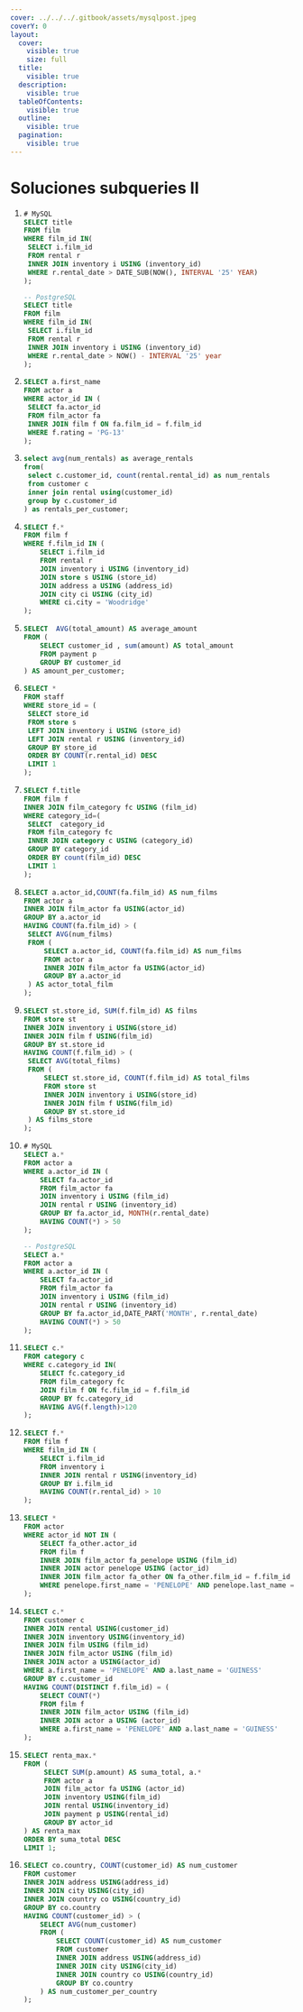 ```yaml
---
cover: ../../../.gitbook/assets/mysqlpost.jpeg
coverY: 0
layout:
  cover:
    visible: true
    size: full
  title:
    visible: true
  description:
    visible: true
  tableOfContents:
    visible: true
  outline:
    visible: true
  pagination:
    visible: true
---
```


# Soluciones subqueries II

1. ```sql
   # MySQL
   SELECT title
   FROM film
   WHERE film_id IN(
   	SELECT i.film_id
   	FROM rental r
   	INNER JOIN inventory i USING (inventory_id)
   	WHERE r.rental_date > DATE_SUB(NOW(), INTERVAL '25' YEAR)
   );

   -- PostgreSQL
   SELECT title
   FROM film
   WHERE film_id IN(
   	SELECT i.film_id
   	FROM rental r
   	INNER JOIN inventory i USING (inventory_id)
   	WHERE r.rental_date > NOW() - INTERVAL '25' year
   );
   ```
2. ```sql
   SELECT a.first_name
   FROM actor a 
   WHERE actor_id IN (
   	SELECT fa.actor_id  
   	FROM film_actor fa  
   	INNER JOIN film f ON fa.film_id = f.film_id 
   	WHERE f.rating = 'PG-13'
   ); 
   ```
3. ```sql
   select avg(num_rentals) as average_rentals 
   from( 
   	select c.customer_id, count(rental.rental_id) as num_rentals
   	from customer c
   	inner join rental using(customer_id)
   	group by c.customer_id 
   ) as rentals_per_customer; 
   ```
4. ```sql
   SELECT f.*
   FROM film f
   WHERE f.film_id IN (
       SELECT i.film_id
       FROM rental r
       JOIN inventory i USING (inventory_id)
       JOIN store s USING (store_id)
       JOIN address a USING (address_id)
       JOIN city ci USING (city_id)
       WHERE ci.city = 'Woodridge'
   );
   ```
5. ```sql
   SELECT  AVG(total_amount) AS average_amount
   FROM (
       SELECT customer_id , sum(amount) AS total_amount
       FROM payment p
       GROUP BY customer_id
   ) AS amount_per_customer; 
   ```
6. ```sql
   SELECT *
   FROM staff
   WHERE store_id = (
   	SELECT store_id
   	FROM store s
   	LEFT JOIN inventory i USING (store_id)
   	LEFT JOIN rental r USING (inventory_id)
   	GROUP BY store_id
   	ORDER BY COUNT(r.rental_id) DESC
   	LIMIT 1
   );
   ```
7. ```sql
   SELECT f.title
   FROM film f 
   INNER JOIN film_category fc USING (film_id)
   WHERE category_id=(
   	SELECT  category_id
   	FROM film_category fc 
   	INNER JOIN category c USING (category_id)
   	GROUP BY category_id
   	ORDER BY count(film_id) DESC  
   	LIMIT 1
   ); 
   ```
8. ```sql
   SELECT a.actor_id,COUNT(fa.film_id) AS num_films
   FROM actor a
   INNER JOIN film_actor fa USING(actor_id)
   GROUP BY a.actor_id
   HAVING COUNT(fa.film_id) > (
   	SELECT AVG(num_films)
   	FROM (
   		SELECT a.actor_id, COUNT(fa.film_id) AS num_films
   		FROM actor a
   		INNER JOIN film_actor fa USING(actor_id)
   		GROUP BY a.actor_id
   	) AS actor_total_film
   ); 
   ```
9. ```sql
   SELECT st.store_id, SUM(f.film_id) AS films
   FROM store st
   INNER JOIN inventory i USING(store_id)
   INNER JOIN film f USING(film_id)
   GROUP BY st.store_id
   HAVING COUNT(f.film_id) > (
   	SELECT AVG(total_films)
   	FROM (
   		SELECT st.store_id, COUNT(f.film_id) AS total_films
   		FROM store st
   		INNER JOIN inventory i USING(store_id)
   		INNER JOIN film f USING(film_id)
   		GROUP BY st.store_id
   	) AS films_store
   ); 
   ```
10. ```sql
    # MySQL
    SELECT a.*
    FROM actor a
    WHERE a.actor_id IN (
        SELECT fa.actor_id
        FROM film_actor fa
        JOIN inventory i USING (film_id)
        JOIN rental r USING (inventory_id)
        GROUP BY fa.actor_id, MONTH(r.rental_date)
        HAVING COUNT(*) > 50
    ); 

    -- PostgreSQL
    SELECT a.*
    FROM actor a
    WHERE a.actor_id IN (
        SELECT fa.actor_id
        FROM film_actor fa
        JOIN inventory i USING (film_id)
        JOIN rental r USING (inventory_id)
        GROUP BY fa.actor_id,DATE_PART('MONTH', r.rental_date)
        HAVING COUNT(*) > 50
    ); 
    ```
11. ```sql
    SELECT c.*
    FROM category c 
    WHERE c.category_id IN(
    	SELECT fc.category_id 
    	FROM film_category fc 
    	JOIN film f ON fc.film_id = f.film_id
    	GROUP BY fc.category_id
    	HAVING AVG(f.length)>120
    ); 
    ```
12. ```sql
    SELECT f.* 
    FROM film f 
    WHERE film_id IN (
    	SELECT i.film_id 
    	FROM inventory i
    	INNER JOIN rental r USING(inventory_id)
    	GROUP BY i.film_id
    	HAVING COUNT(r.rental_id) > 10
    ); 
    ```
13. ```sql
    SELECT *
    FROM actor
    WHERE actor_id NOT IN (
    	SELECT fa_other.actor_id
    	FROM film f
    	INNER JOIN film_actor fa_penelope USING (film_id)
    	INNER JOIN actor penelope USING (actor_id)
    	INNER JOIN film_actor fa_other ON fa_other.film_id = f.film_id 
    	WHERE penelope.first_name = 'PENELOPE' AND penelope.last_name = 'GUINESS'
    );
    ```
14. ```sql
    SELECT c.*
    FROM customer c
    INNER JOIN rental USING(customer_id)
    INNER JOIN inventory USING(inventory_id)
    INNER JOIN film USING (film_id)
    INNER JOIN film_actor USING (film_id)
    INNER JOIN actor a USING(actor_id)
    WHERE a.first_name = 'PENELOPE' AND a.last_name = 'GUINESS'
    GROUP BY c.customer_id
    HAVING COUNT(DISTINCT f.film_id) = (
    	SELECT COUNT(*)
    	FROM film f
    	INNER JOIN film_actor USING (film_id)
    	INNER JOIN actor a USING (actor_id)
    	WHERE a.first_name = 'PENELOPE' AND a.last_name = 'GUINESS'
    );
    ```
15. ```sql
    SELECT renta_max.*
    FROM (
         SELECT SUM(p.amount) AS suma_total, a.*
         FROM actor a
         JOIN film_actor fa USING (actor_id)
         JOIN inventory USING(film_id)
         JOIN rental USING(inventory_id)
         JOIN payment p USING(rental_id)
         GROUP BY actor_id
    ) AS renta_max
    ORDER BY suma_total DESC
    LIMIT 1; 
    ```
16. ```sql
    SELECT co.country, COUNT(customer_id) AS num_customer
    FROM customer
    INNER JOIN address USING(address_id)
    INNER JOIN city USING(city_id)
    INNER JOIN country co USING(country_id)
    GROUP BY co.country
    HAVING COUNT(customer_id) > (
    	SELECT AVG(num_customer) 
    	FROM (
    		SELECT COUNT(customer_id) AS num_customer
    		FROM customer
    		INNER JOIN address USING(address_id)
    		INNER JOIN city USING(city_id)
    		INNER JOIN country co USING(country_id)
    		GROUP BY co.country
    	) AS num_customer_per_country	
    ); 
    ```
